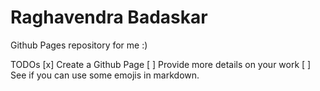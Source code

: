 # Raghavendra Badaskar

Github Pages repository for me :)

TODOs
[x] Create a Github Page
[ ] Provide more details on your work
[ ] See if you can use some emojis in markdown.
